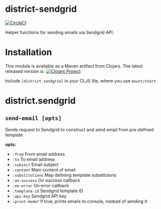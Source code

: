 # district-sendgrid

[![CircleCI](https://dl.circleci.com/status-badge/img/gh/district0x/district-sendgrid/tree/master.svg?style=svg)](https://dl.circleci.com/status-badge/redirect/gh/district0x/district-sendgrid/tree/master)

Helper functions for sending emails via Sendgrid API.

# Installation

This module is available as a Maven artifact from Clojars. The latest released version is:
[![Clojars Project](https://img.shields.io/clojars/v/district0x/district-sendgrid.svg)](https://clojars.org/district0x/district-sendgrid)
<br>

Include `[district.sendgrid]` in your CLJS file, where you use `mount/start`

# district.sendgrid

## `send-email [opts]`

Sends request to Sendgrid to construct and send email from pre-defined template

**opts:**
* `:from` From email address
* `:to` To email address
* `:subject` Email subject
* `:content` Main content of email
* `:substitutions` Map defining template substituions
* `:on-success` On success callback
* `:on-error` On error callback
* `:template-id` Sendgrid template ID
* `:api-key` Sendgrid API key
* `:print-mode?` If true, prints emails to console, instead of sending it
